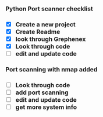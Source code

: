 <h3>Python Port scanner checklist<h3>

- [x] Create a new project
- [x] Create Readme
- [x] look through Grephenex
- [x] Look through code 
- [ ] edit and update code 

<h3>Port scanning with nmap added<h3>

- [ ] Look through code 
- [ ] add port scanning
- [ ] edit and update code 
- [ ] get more system info 
